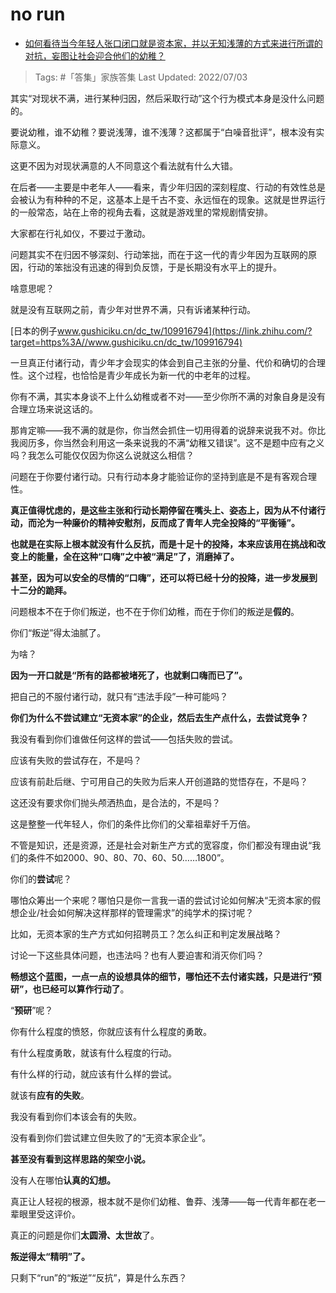 # no run

- [如何看待当今年轻人张口闭口就是资本家，并以无知浅薄的方式来进行所谓的对抗，妄图让社会迎合他们的幼稚？](https://www.zhihu.com/question/541030715/answer/2555888987)

>Tags: #「答集」家族答集 
>Last Updated: 2022/07/03

其实“对现状不满，进行某种归因，然后采取行动”这个行为模式本身是没什么问题的。

要说幼稚，谁不幼稚？要说浅薄，谁不浅薄？这都属于“白噪音批评”，根本没有实际意义。

这更不因为对现状满意的人不同意这个看法就有什么大错。

在后者——主要是中老年人——看来，青少年归因的深刻程度、行动的有效性总是会被认为有种种的不足，这基本上是千古不变、永远恒在的现象。这就是世界运行的一般常态，站在上帝的视角去看，这就是游戏里的常规剧情安排。

大家都在行礼如仪，不要过于激动。

问题其实不在归因不够深刻、行动笨拙，而在于这一代的青少年因为互联网的原因，行动的笨拙没有迅速的得到负反馈，于是长期没有水平上的提升。

啥意思呢？

就是没有互联网之前，青少年对世界不满，只有诉诸某种行动。

[日本的例子​www.gushiciku.cn/dc_tw/109916794](https://link.zhihu.com/?target=https%3A//www.gushiciku.cn/dc_tw/109916794)

一旦真正付诸行动，青少年才会现实的体会到自己主张的分量、代价和确切的合理性。这个过程，也恰恰是青少年成长为新一代的中老年的过程。

你有不满，其实本身谈不上什么幼稚或者不对——至少你所不满的对象自身是没有合理立场来说这话的。

那肯定嘛——我不满的就是你，你当然会抓住一切用得着的说辞来说我不对。你比我阅历多，你当然会利用这一条来说我的不满“幼稚又错误”。这不是题中应有之义吗？我怎么可能仅仅因为你这么说就这么相信？

问题在于你要付诸行动。只有行动本身才能验证你的坚持到底是不是有客观合理性。

**真正值得忧虑的，是这些主张和行动长期停留在嘴头上、姿态上，因为从不付诸行动，而沦为一种廉价的精神安慰剂，反而成了青年人完全投降的“平衡锤”。**

**也就是在实际上根本就没有什么反抗，而是十足十的投降，本来应该用在挑战和改变上的能量，全在这种“口嗨”之中被“满足”了，消磨掉了。**

**甚至，因为可以安全的尽情的“口嗨”，还可以将已经十分的投降，进一步发展到十二分的跪拜。**

  

问题根本不在于你们叛逆，也不在于你们幼稚，而在于你们的叛逆是**假的**。

你们“叛逆”得太油腻了。

  

为啥？

**因为一开口就是“所有的路都被堵死了，也就剩口嗨而已了”。**

把自己的不服付诸行动，就只有“违法手段”一种可能吗？

**你们为什么不尝试建立“无资本家”的企业，然后去生产点什么，去尝试竞争？**

我没有看到你们谁做任何这样的尝试——包括失败的尝试。

应该有失败的尝试存在，不是吗？

应该有前赴后继、宁可用自己的失败为后来人开创道路的觉悟存在，不是吗？

这还没有要求你们抛头颅洒热血，是合法的，不是吗？

这是整整一代年轻人，你们的条件比你们的父辈祖辈好千万倍。

不管是知识，还是资源，还是社会对新生产方式的宽容度，你们都没有理由说“我们的条件不如2000、90、80、70、60、50……1800”。

你们的**尝试**呢？

哪怕众筹出一个来呢？哪怕只是你一言我一语的尝试讨论如何解决“无资本家的假想企业/社会如何解决这样那样的管理需求”的纯学术的探讨呢？

比如，无资本家的生产方式如何招聘员工？怎么纠正和判定发展战略？

讨论一下这些具体问题，也违法吗？也有人要迫害和消灭你们吗？

**畅想这个蓝图，一点一点的设想具体的细节，哪怕还不去付诸实践，只是进行“预研”，也已经可以算作行动了**。

“**预研**”呢？

  

你有什么程度的愤怒，你就应该有什么程度的勇敢。

有什么程度勇敢，就该有什么程度的行动。

有什么样的行动，就应该有什么样的尝试。

就该有**应有的失败**。

  

我没有看到你们本该会有的失败。

没有看到你们尝试建立但失败了的“无资本家企业”。

**甚至没有看到这样思路的架空小说。**

没有人在哪怕**认真的幻想。**

  

真正让人轻视的根源，根本就不是你们幼稚、鲁莽、浅薄——每一代青年都在老一辈眼里受这评价。

真正的问题是你们**太圆滑、太世故**了。

**叛逆得太“精明”了。**

  

只剩下“run”的“叛逆”“反抗”，算是什么东西？